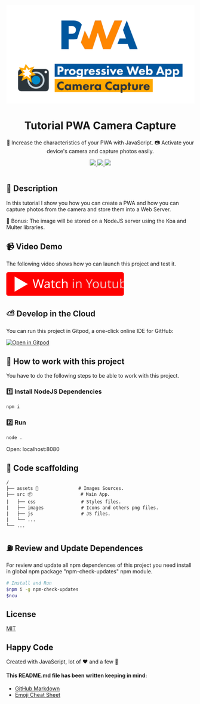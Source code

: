 <p align="center">
  <img src="./assets/banner.png" width="600" />
</p>

<h1 align="center">Tutorial PWA Camera Capture</h1>

<p align="center">🚀 Increase the characteristics of your PWA with JavaScript. 📷 Activate your device's camera and capture photos easily.</p>

<p align="center">
  <a title="MIT License" href="LICENSE.md">
    <img src="https://img.shields.io/github/license/gridsome/gridsome.svg?style=flat-square&label=License&colorB=6cc24a">
  </a>
  <a title="Twitter: JoseJ_PR" href="https://twitter.com/JoseJ_PR">
    <img src="https://img.shields.io/twitter/url?color=1991DA&label=Twitter%20%40JoseJ_PR&logo=twitter&logoColor=FFFFFF&style=flat-square&url=https%3A%2F%2Ftwitter.com%2FJoseJ_PR">
  </a>  
  <a title="Github: Sponsors" href="https://github.com/sponsors/JoseJPR">
    <img src="https://img.shields.io/twitter/url?color=032f62&label=Github%20Sponsors%20%40JoseJPR&logo=github&logoColor=FFFFFF&style=flat-square&url=https%3A%2F%2Fgithub.com%2Fsponsors%2FJoseJPR">
  </a>
  <br />
  <br />
</p>

## 🔖 Description

In this tutorial I show you how you can create a PWA and how you can capture photos from the camera and store them into a Web Server.

🎁 Bonus: The image will be stored on a NodeJS server using the Koa and Multer libraries.

## 📹 Video Demo

The following video shows how yo can launch this project and test it.

[![Video](./assets/youtube.svg)](WIP)

## ⛅️ Develop in the Cloud

You can run this project in Gitpod, a one-click online IDE for GitHub:

[![Open in Gitpod](https://gitpod.io/button/open-in-gitpod.svg)](https://gitpod.io/#https://github.com/JoseJPR/tutorial-pwa-capture-camera)

## 📐 How to work with this project

You have to do the following steps to be able to work with this project.

### 1️⃣ Install NodeJS Dependencies

```bash
npm i
```

### 2️⃣ Run

```bash
node .
```

Open: localhost:8080

## 📂 Code scaffolding

```any
/
├── assets 🌈               # Images Sources.
├── src 📦                  # Main App.
|   ├── css                 # Styles files.
|   ├── images              # Icons and others png files.
|   ├── js                  # JS files.
|   └── ...
└── ...
```

## ⛽️ Review and Update Dependences

For review and update all npm dependences of this project you need install in global npm package "npm-check-updates" npm module.

```bash
# Install and Run
$npm i -g npm-check-updates
$ncu
```

## License
[MIT](LICENSE.md)

## Happy Code
Created with JavaScript, lot of ❤️ and a few 🍺

#### This README.md file has been written keeping in mind:
- [GitHub Markdown](https://guides.github.com/features/mastering-markdown/)
- [Emoji Cheat Sheet](https://www.webfx.com/tools/emoji-cheat-sheet/)